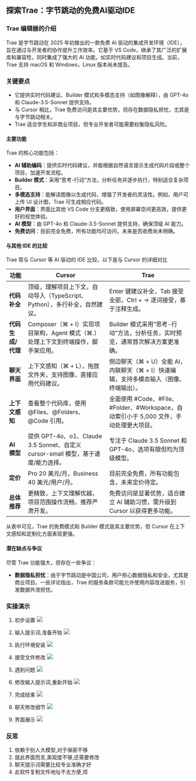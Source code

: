 ## 探索Trae：字节跳动的免费AI驱动IDE

### Trae 编辑器的介绍
Trae 是字节跳动在 2025 年初推出的一款免费 AI 驱动的集成开发环境（IDE），旨在通过与开发者的协作提升工作效率。它基于 VS Code，继承了其广泛的扩展库和兼容性，同时集成了强大的 AI 功能，如实时代码建议和项目生成。当前，Trae 支持 macOS 和 Windows，Linux 版本尚未提及。

### 关键要点
- 它提供实时代码建议、Builder 模式和多模态支持（如图像解释），由 GPT-4o 和 Claude-3.5-Sonnet 提供支持。  
- 与 Cursor 相比，Trae 免费访问是其主要优势，但存在数据隐私担忧，尤其是与字节跳动相关。  
- Trae 适合学生和非商业项目，但专业开发者可能需要权衡隐私风险。  

#### 主要功能
Trae 的核心功能包括：  
- **AI 辅助编码**：提供实时代码建议，并能根据自然语言提示生成代码片段或整个项目，加速开发流程。  
- **Builder 模式**：采用“思考-行动”方法，分析任务并逐步执行，特别适合复杂项目。  
- **多模态支持**：能解读图像以生成代码，增强了开发者的灵活性。例如，用户可上传 UI 设计图，Trae 可生成相应代码。  
- **用户界面**：界面比其他 VS Code 分支更精致，使用屏幕空间更高效，提供更好的视觉体验。  
- **AI 模型**：由 GPT-4o 和 Claude-3.5-Sonnet 提供支持，确保顶级 AI 能力。  
- **免费访问**：目前完全免费，所有功能均可访问，未来是否收费尚未明确。

#### 与其他 IDE 的比较
Trae 常与 Cursor 等 AI 驱动的 IDE 比较，以下是与 Cursor 的详细对比

| **功能**                     | **Cursor**                                                                 | **Trae**                                                                                     |
|------------------------------|---------------------------------------------------------------------------|---------------------------------------------------------------------------------------------|
| **代码补全**                 | 顶级，理解项目上下文，自动导入（TypeScript、Python），多行补全，自然建议。 | Enter 键建议补全，Tab 接受全部，Ctrl + → 逐词接受，基于注释生成。                           |
| **代码生成/代理**            | Composer（⌘ + I）实现项目架构，Agent 模式（⌘.）处理上下文到终端操作，脚手架应用。 | Builder 模式采用“思考-行动”方法，分析任务，实时预览，通常首次解决方案更准确。               |
| **聊天界面**                 | 上下文感知（⌘ + L），拖放文件夹，支持图像，直接应用代码建议。               | 侧边聊天（⌘ + U）全能 AI，内联聊天（⌘ + I）快速编辑，支持多模态输入（图像、终端输出）。     |
| **上下文感知**               | 查看整个代码库，使用 @Files、@Folders、@Code 引用。                       | 全面使用 #Code、#File、#Folder、#Workspace，自动索引小于 5,000 文件，手动处理更大项目。     |
| **AI 模型**                  | 提供 GPT-4o、o1、Claude 3.5 Sonnet、自定义 cursor-small 模型，基于速度/能力选择。 | 专注于 Claude 3.5 Sonnet 和 GPT-4o，选项有限但均为顶级模型。                                |                             |
| **定价**                     | Pro 20 美元/月，Business 40 美元/用户/月。                                | 目前完全免费，所有功能包含，未来定价待定。                                                 |
| **总体推荐**                 | 更精致，上下文理解优越，项目范围操作流畅，推荐严肃开发。                   | 免费访问是显著优势，适合建立 AI 辅助习惯，需升级到 Cursor 以获得更多功能。                 |

从表中可见，Trae 的免费模式和 Builder 模式是其主要优势，但 Cursor 在上下文感知和定制化方面表现更强。

#### 潜在缺点与争议
尽管 Trae 功能强大，但存在一些争议：  
- **数据隐私担忧**：由于字节跳动是中国公司，用户担心数据隐私和安全，尤其是商业项目。一些评论指出，Trae 的服务条款可能允许使用内容改进服务，引发数据外泄担忧。  

### 实操演示

1. 初步设置
![](z_using_files/frontend/pics/settings.png)

2. 输入提示词,准备开始
![](z_using_files/frontend/pics/inter1.png)

3. 执行环境安装
![](z_using_files/frontend/pics/inter2.png)

4. 接受文件修改
![](z_using_files/frontend/pics/inter3.png)

5. 遇到问题
![](z_using_files/frontend/pics/inter4.png)

6. 修改输入提示词,重新开始
![](z_using_files/frontend/pics/inter5.png)

7. 完成结束
![](z_using_files/frontend/pics/inter6.png)

8. 聊天修改细节
![](z_using_files/frontend/pics/inter7.png)

9. 界面展示
![](z_using_files/frontend/pics/inter8.png)

### 反思

1. 依赖于别人大模型,对于保密不够
2. 就此界面而言,美观度不够,还需要修改
3. 聊天提示词需要比较专业准确才好
4. 此软件复制文件地址不太方便,烦
